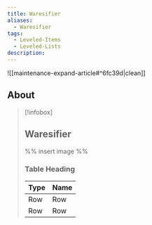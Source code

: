 ```yaml
---
title: Waresifier
aliases:
  - Waresifier
tags:
  - Leveled-Items
  - Leveled-Lists
description:
---
```


![[maintenance-expand-article#^6fc39d|clean]]

## About

> [!infobox]
> 
> ## Waresifier
> 
> %% insert image %%
> 
> ### Table Heading
> 
> | Type | Name |
> | --- | --- |
> | Row | Row |
> | Row | Row |
